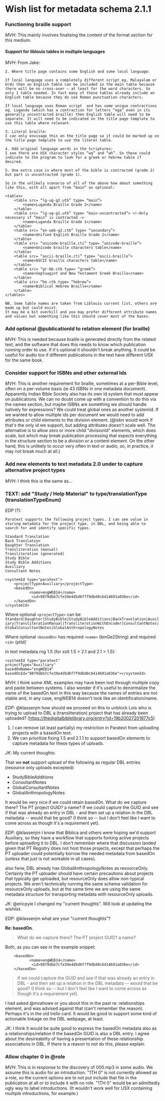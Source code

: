 # Wish list for metadata schema 2.1.1

### Functioning braille support

*MVH*: This mainly involves finalising the content of the format section for this medium.

#### Support for liblouis tables in multiple languages

*MVH*: From Jake:
```
2. Where title page contains some English and some local language:
 
If local language uses a completely different script eg. Malayalam or Urdu then an English table can be included in the main table because there will be no cross-over – at least for the word characters. So only 1 table needed. In fact many of these tables already include an English table because they do use Roman punctuation characters.
 
If local language uses Roman script  and has some unique contractions eg. Luganda (which has a contraction for letters “nga” even in its generally uncontracted braille) then English table will need to be separate. It will need to be indicated on the title page template to use this table where relevant.
 
3. Literal braille:
I can only envisage this on the title page so it could be marked up on the title page template to use the literal table.
 
4. Odd original language words in the Scriptures:
I see there are USX character styles “wg” and “wh”. So these could indicate to the program to look for a greek or hebrew table if desired.
 
5. One extra case is where most of the bible is contracted (grade 2) but part is uncontracted (grade 1). 
 
So in the unlikely scenario of all of the above how about something like this, with all apart from “main” as optional:
 
<tables>
    <table src= “lg-ug-g2.utb” type= “main”>
        <name>Luganda Braille Grade 2</name>
    </table>
    <table src= “lg-ug-g1.utb” type= “main-uncontracted”> <!—Only necessary if “main” is contracted –>
        <name>Luganda Braille Grade 1</name>
    </table>
    <table src= “en-ueb-g2.ctb” type= “secondary”>
        <name>Unified English Braille Grade 2</name>
    </table>
    <table src= “unicode-braille.cti” type= “unicode-braille”>
        <name>Unicode braille characters table</name>
    </table>
    <table src= “ascii-braille.cti” type= “ascii-braille”>
        <name>ASCII braille characters table</name>
    </table>
    <table src= “gr-bb.ctb type= “greek”>
        <name>Septuagint and New Testament Greek Braille</name>
    </table>
    <table src= “he.ctb type= “hebrew”>
        <name>Biblical Hebrew Braille</name>
    </table>
</tables>
 
NB. Some table names are taken from Liblouis current list, others are made up but could exist.
It may be a bit overkill and you may prefer different attribute names and values but something like this should cover most of the bases.
```

### Add optional @publicationId to relation element (for braille)

*MVH*: This is needed because braille is generated directly from the related text, and the software that does this needs to know which publication running order to use. If it's optional it shouldn't break anything. It could be useful for audio too if different publications in the text have different USX for the same book.

### Consider support for ISBNs and other external Ids

*MVH*: This is another requirement for braille, sometimes at a per-Bible level, often on a per-volume basis (ie 43 ISBNs in one metadata document). Apparently Indian Bible Society also has its own Id system that must appear on publications. We can no doubt come up with a convention to do this via the names section, but maybe ISBNs are something we should handle natively for expressions? We could treat global ones as another systemId. If we wanted to allow multiple ids per document we would need to add attributes or child elements to the division element. (@isbn would work if that's the only id we support, but adding attributes doesn't scale well. The alternative is to allow zero or more child "divisionId" elements, which does scale, but which may break publication processing that expects everything in the structure section to be a division or a content element. On the other hand, this is unlikely to occur very often in text or audio, so, in practice, it may not break much at all.)

### Add new elements to text metadata 2.0 under to capture alternative project types

*MVH*: I think this is the same as...

### TEXT: add "Study / Help Material" to type/translationType (translationTypeEnum)

*EDP* (?):
```
Paratext supports the following project types. I can see value in storing metadata for the project type. in DBL, and being able to search for and identify specific types.

Standard Translation
Back Translation
Daughter Translation
Transliteration (manual)
Transliteration (generated)
Study Bible
Study Bible Additions
Auxiliary
Consultant Notes

<systemId type="paratext">
    <projectType>Auxiliary</projectType>
    <basedOn>
           <name>engWEB14</name>
            <id>9879dbb7cfe39e4d5d6f7f9dbd0c6414691a036e</id>
    </basedOn>
</systemId>
```
Where optional `<projectType>` can be `Standard|Daughter|StudyBible|StudyBibleAdditions|BackTranslation|Auxiliary|TransliterationManual|TransliterationWithEncoder|ConsultantNotes|GlobalConsultantNotes|GlobalAnthropologyNotes`

Where optional `<basedOn>` has required `<name>` (lenGe2String) and required `<id>` (ptId)`

In text metadata.rng 1.5 (for xslt 1.5 > 2.1 and 2.1 > 1.5):
```
<systemId type="paratext"  
projectType="Auxiliary" 
basedOnName="engWEB14"
basedOnId="9879dbb7cfe39e4d5d6f7f9dbd0c6414691a036e"></systemId>
```
*MVH*: I think some XML examples may have been lost through multiple copy and paste between systems. I also wonder if it's useful to denormalize the name of the basedOn text in this way because the names of entries are not stable and, in any case, engWEB14 doesn't look like an identification/name.

*EDP*: @klassenjm how should we proceed on this to unblock Lois who is trying to upload to DBL a (transliteration) project that has already been uploaded? (https://thedigitalbiblelibrary.org/entry?id=19b20027201977c5)

1. I can remove (at least partially) my restriction in Paratext from uploading projects with a basedOn text.
2. We can prioritize fixing 1.5 and 2.1.1 to support basedOn elements to capture metadata for these types of uploads.

*JK*:
My current thoughts:

That we **not** support upload of the following as regular DBL entries (resource only uploads excepted):
* StudyBibleAdditions
* ConsultantNotes
* GlobalConsultantNotes
* GlobalAnthropologyNotes

It would be very nice if we could retain basedOn. What do we capture there? The PT project GUID? a name? If we could capture the GUID and see if that was already an entry in DBL - and then set up a relation in the DBL metadata -- would that be good? (I think so -- but I don't feel like I want to come across as though it's a requirement yet).

*EDP*: 
@klassenjm I know that Biblica and others were hoping we'd support Auxiliary, so they have a workflow that supports forking active projects before uploading it to DBL. I don't remember where that discussion landed given that PT Registry does not host those projects, except that perhaps the PT uploader could potentially borrow the needed metadata from basedOn (unless that just is not workable in all cases).

also fwiw, DBL already has GlobalAnthropologyNotes as resourceOnly. Certainly the PT uploader should have certain precautions about projects that typically get uploaded, but resourceOnly does allow non-typical projects. We aren't technically running the same schema validation for resourceOnly uploads, but at the same time we are using the same metadata structure for transporting metadata with resourceOnly uploads.

*JK*:
@ericpyle I changed my "current thoughts". Will look at updating the wishlist.

*EDP*:
@klassenjm what are your "current thoughts"?

**Re: basedOn**. 
> What do we capture there? The PT project GUID? a name?

Both, as you can see in the example snippet:
```
    <basedOn>
           <name>engWEB14</name>
            <id>9879dbb7cfe39e4d5d6f7f9dbd0c6414691a036e</id>
    </basedOn>
```

> If we could capture the GUID and see if that was already an entry in DBL - and then set up a relation in the DBL metadata -- would that be good? (I think so -- but I don't feel like I want to come across as though it's a requirement yet).

I had asked @mvahowe or you about this in the past re: relationships element, and was advised against that (can't remember the reason). Perhaps it's in the old trello card. It would be good to support some kind of actionable linkage on the DBL webpage, at least.

*JK*: I think it would be quite good to express the basedOn metadata also as a relationships/relation if the basedOn GUID is also a DBL entry. I agree about the desireability of having a presentation of these relationship associations in DBL. If there is a reason to not do this, please explain.

### Allow chapter 0 in \@role

*MVH*: This is in response to the discovery of 000.mp3 in some audio. We assume this is audio for an introduction. "1TH 0" is not currently allowed as a role, so the current options are to not put include that file in the publication at all or to include it with no role. "1TH 0" would be an admittedly ugly way to label introductions. (It wouldn't work well for USX containing multiple introductions, for example.)
